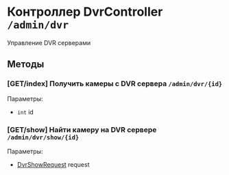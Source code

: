 # Контроллер DvrController `/admin/dvr`

Управление DVR серверами

## Методы

### [GET/index] Получить камеры с DVR сервера `/admin/dvr/{id}`

Параметры: 

- `int` id

### [GET/show] Найти камеру на DVR сервере `/admin/dvr/show/{id}`

Параметры: 

- [DvrShowRequest](../OBJECT.md#DvrShowRequest) request
